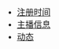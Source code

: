 <span  style="font-family: Simsun,serif; font-size: 17px; ">

- [注册时间](http://member.bilibili.com/x2/creative/h5/calendar/event?ts=0)
- [主播信息](https://api.live.bilibili.com/xlive/web-interface/v1/webMain/getVideoRecList?platform=web&id=160&tid=138)
- [动态](https://api.vc.bilibili.com/dynamic_svr/v1/dynamic_svr/dynamic_new?uid=58572396&type=268435455&from=header)

</span>